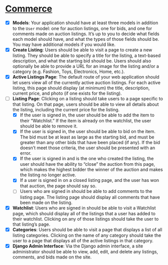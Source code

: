 # [Commerce](https://cs50.harvard.edu/web/2020/projects/2/commerce/)

- [x]  **Models**: Your application should have at least three models in addition to the `User` model: one for auction listings, one for bids, and one for comments made on auction listings. It’s up to you to decide what fields each model should have, and what the types of those fields should be. You may have additional models if you would like.
- [x]  **Create Listing**: Users should be able to visit a page to create a new listing. They should be able to specify a title for the listing, a text-based description, and what the starting bid should be. Users should also optionally be able to provide a URL for an image for the listing and/or a category (e.g. Fashion, Toys, Electronics, Home, etc.).
- [x]  **Active Listings Page**: The default route of your web application should let users view all of the currently active auction listings. For each active listing, this page should display (at minimum) the title, description, current price, and photo (if one exists for the listing).
- [ ]  **Listing Page**: Clicking on a listing should take users to a page specific to that listing. On that page, users should be able to view all details about the listing, including the current price for the listing.
    - [x]  If the user is signed in, the user should be able to add the item to their “Watchlist.” If the item is already on the watchlist, the user should be able to remove it.
    - [x]  If the user is signed in, the user should be able to bid on the item. The bid must be at least as large as the starting bid, and must be greater than any other bids that have been placed (if any). If the bid doesn’t meet those criteria, the user should be presented with an error.
    - [x]  If the user is signed in and is the one who created the listing, the user should have the ability to “close” the auction from this page, which makes the highest bidder the winner of the auction and makes the listing no longer active.
    - [x]  If a user is signed in on a closed listing page, and the user has won that auction, the page should say so.
    - [ ]  Users who are signed in should be able to add comments to the listing page. The listing page should display all comments that have been made on the listing.
- [x]  **Watchlist**: Users who are signed in should be able to visit a Watchlist page, which should display all of the listings that a user has added to their watchlist. Clicking on any of those listings should take the user to that listing’s page.
- [x]  **Categories**: Users should be able to visit a page that displays a list of all listing categories. Clicking on the name of any category should take the user to a page that displays all of the active listings in that category.
- [x]  **Django Admin Interface**: Via the Django admin interface, a site administrator should be able to view, add, edit, and delete any listings, comments, and bids made on the site.
